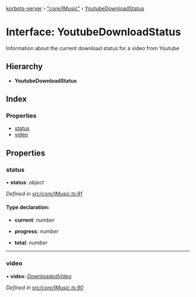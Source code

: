 [korbots-server](../README.md) › ["core/IMusic"](../modules/_core_imusic_.md) › [YoutubeDownloadStatus](_core_imusic_.youtubedownloadstatus.md)

# Interface: YoutubeDownloadStatus

Information about the current download status for a video from Youtube

## Hierarchy

* **YoutubeDownloadStatus**

## Index

### Properties

* [status](_core_imusic_.youtubedownloadstatus.md#status)
* [video](_core_imusic_.youtubedownloadstatus.md#video)

## Properties

###  status

• **status**: *object*

*Defined in [src/core/IMusic.ts:91](https://github.com/Xisabla/Korbots/blob/a49f4c6/server/src/core/IMusic.ts#L91)*

#### Type declaration:

* **current**: *number*

* **progress**: *number*

* **total**: *number*

___

###  video

• **video**: *[DownloadedVideo](_core_imusic_.downloadedvideo.md)*

*Defined in [src/core/IMusic.ts:90](https://github.com/Xisabla/Korbots/blob/a49f4c6/server/src/core/IMusic.ts#L90)*
